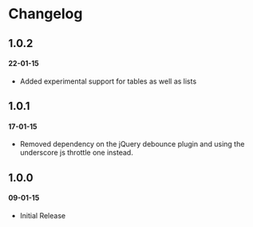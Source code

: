 # Changelog

## 1.0.2
#### 22-01-15
- Added experimental support for tables as well as lists

## 1.0.1
#### 17-01-15
- Removed dependency on the jQuery debounce plugin and using the underscore js throttle one instead.

## 1.0.0
#### 09-01-15
- Initial Release


